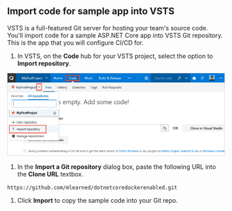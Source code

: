 ## Import code for sample app into VSTS

VSTS is a full-featured Git server for hosting your team's source code. You'll import code for a sample ASP.NET Core app into VSTS Git repository. This is the app that you will configure CI/CD for.

<!--
> [!NOTE]
> If you already have an ASP.NET Core application checked into your VSTS Git repository, you can use that for this quickstart, so long as your app does not depend on a database.
-->

1. In VSTS, on the **Code** hub for your VSTS project, select the option to **Import repository**.

 ![import repository menu item](../../build-release/apps/_shared/_img/import-repository-menu-item.png)

1. In the **Import a Git repository** dialog box, paste the following URL into the **Clone URL** textbox.

  ```
  https://github.com/mlearned/dotnetcoredockerenabled.git
  ```

1. Click **Import** to copy the sample code into your Git repo.
